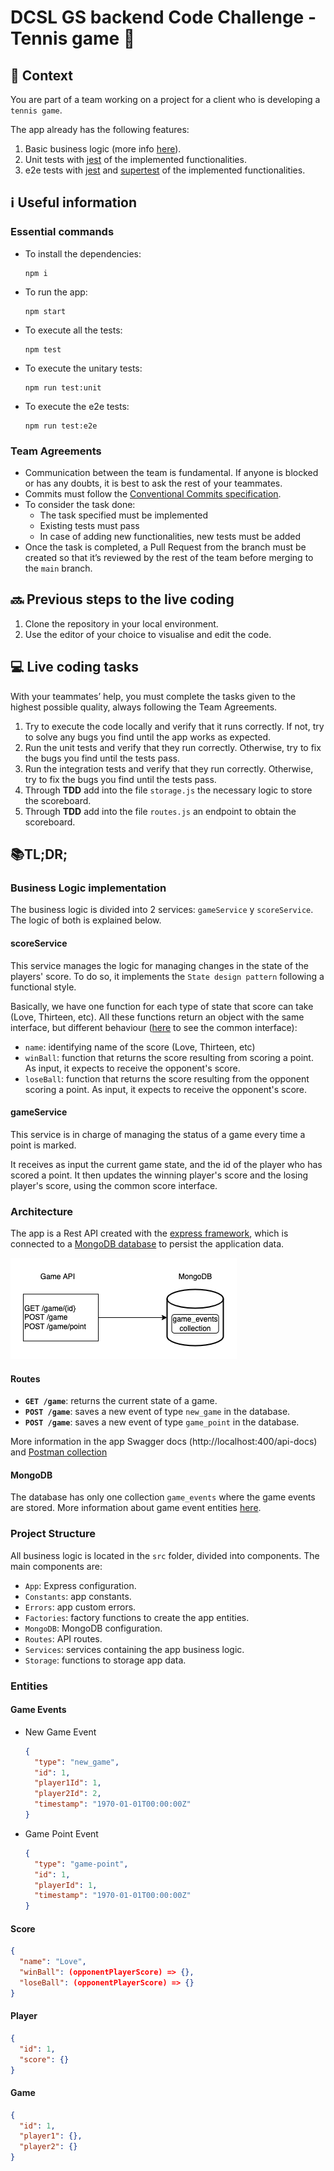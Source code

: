 # DCSL GS backend Code Challenge - Tennis game 🎾

## 💭 Context

You are part of a team working on a project for a client who is developing a `tennis game`.

The app already has the following features:

1. Basic business logic (more info [here](#business-logic-implementation)).
2. Unit tests with [jest](https://jestjs.io/) of the implemented functionalities.
3. e2e tests with [jest](https://jestjs.io/) and [supertest](https://www.npmjs.com/package/supertest) of the implemented functionalities.

## ℹ️ Useful information

### Essential commands

- To install the dependencies:

   ```
   npm i
   ```

- To run the app:

   ```
   npm start
   ```

- To execute all the tests:

   ```
   npm test
   ```

- To execute the unitary tests:

   ```
   npm run test:unit
   ```

- To execute the e2e tests:

   ```
   npm run test:e2e
   ```

### Team Agreements
 
- Communication between the team is fundamental. If anyone is blocked or has any doubts, it is best to ask the rest of your teammates.
- Commits must follow the [Conventional Commits specification](https://www.conventionalcommits.org/en/v1.0.0/).
- To consider the task done:
   - The task specified must be implemented
   - Existing tests must pass
   - In case of adding new functionalities, new tests must be added
- Once the task is completed, a Pull Request from the branch must be created so that it’s reviewed by the rest of the team before merging to the `main` branch.

## 🔜 Previous steps to the live coding

1. Clone the repository in your local environment.
2. Use the editor of your choice to visualise and edit the code.

## 💻 Live coding tasks
 
With your teammates’ help, you must complete the tasks given to the highest possible quality, always following the Team Agreements.

1. Try to execute the code locally and verify that it runs correctly. If not, try to solve any bugs you find until the app works as expected.
2. Run the unit tests and verify that they run correctly. Otherwise, try to fix the bugs you find until the tests pass.
3. Run the integration tests and verify that they run correctly. Otherwise, try to fix the bugs you find until the tests pass.
4. Through __TDD__ add into the file `storage.js` the necessary logic to store the scoreboard.
5. Through __TDD__ add into the file `routes.js` an endpoint to obtain the scoreboard.

##  📚TL;DR;

### Business Logic implementation

The business logic is divided into 2 services:  `gameService` y `scoreService`. The logic of both is explained below.

#### scoreService

This service manages the logic for managing changes in the state of the players' score. To do so, it implements the `State design pattern` following a functional style.

Basically, we have one function for each type of state that score can take (Love, Thirteen, etc). All these functions return an object with the same interface, but different behaviour ([here](#score) to see the common interface):

- `name`: identifying name of the score (Love, Thirteen, etc)
- `winBall`: function that returns the score resulting from scoring a point. As input, it expects to receive the opponent's score.
- `loseBall`: function that returns the score resulting from the opponent scoring a point. As input, it expects to receive the opponent's score.

#### gameService

This service is in charge of managing the status of a game every time a point is marked.

It receives as input the current game state, and the id of the player who has scored a point. It then updates the winning player's score and the losing player's score, using the common score interface.

### Architecture

The app is a Rest API created with the [express framework](https://expressjs.com/), which is connected to a [MongoDB database](https://www.mongodb.com/) to persist the application data.

![alt API Architecture](./docs/live-coding.png)

#### Routes

- **`GET /game`**: returns the current state of a game.
- **`POST /game`**: saves a new event of type `new_game` in the database.
- **`POST /game`**: saves a new event of type `game_point` in the database.

More information in the app Swagger docs (http://localhost:400/api-docs) and [Postman collection](./docs/postman/back-live-coding-challenge.postman_collection.json)

#### MongoDB

The database has only one collection `game_events` where the game events are stored. More information about game event entities [here](#game-events).

### Project Structure

All business logic is located in the `src` folder, divided into components. The main components are:

- `App`: Express configuration.
- `Constants`: app constants.
- `Errors`: app custom errors.
- `Factories`: factory functions to create the app entities.
- `MongoDB`: MongoDB configuration.
- `Routes`: API routes.
- `Services`: services containing the app business logic.
- `Storage`: functions to storage app data.

### Entities

#### Game Events

- New Game Event

  ```json
  {
    "type": "new_game",
    "id": 1,
    "player1Id": 1,
    "player2Id": 2,
    "timestamp": "1970-01-01T00:00:00Z"
  }
  ```

- Game Point Event

  ```json
  {
    "type": "game-point",
    "id": 1,
    "playerId": 1,
    "timestamp": "1970-01-01T00:00:00Z"
  }
  ```

#### Score

  ```json
  {
    "name": "Love",
    "winBall": (opponentPlayerScore) => {},
    "loseBall": (opponentPlayerScore) => {}
  }
  ```

#### Player

  ```json
  {
    "id": 1,
    "score": {}
  }
  ```

#### Game

  ```json
  {
    "id": 1,
    "player1": {},
    "player2": {}
  }
  ```
